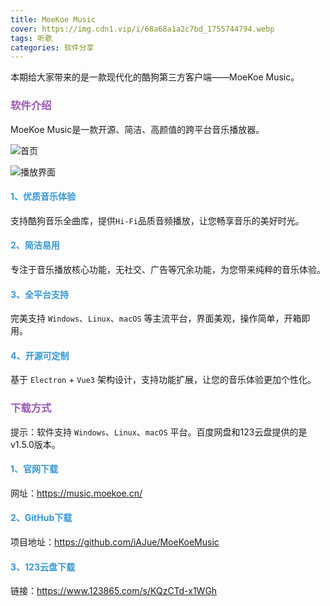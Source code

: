 ```yaml
---
title: MoeKoe Music
cover: https://img.cdn1.vip/i/68a68a1a2c7bd_1755744794.webp
tags: 听歌
categories: 软件分享
---
```


本期给大家带来的是一款现代化的酷狗第三方客户端——MoeKoe Music。

### <font color="#9b59b6">软件介绍</font>

MoeKoe Music是一款开源、简洁、高颜值的跨平台音乐播放器。

![首页](https://img.cdn1.vip/i/68a68a1a2c7bd_1755744794.webp)

![播放界面](https://img.cdn1.vip/i/68a68a5ac29d2_1755744858.webp)

#### <font color="#3498db">1、优质音乐体验</font>

支持酷狗音乐全曲库，提供`Hi-Fi`品质音频播放，让您畅享音乐的美好时光。

#### <font color="#3498db">2、简洁易用</font>

专注于音乐播放核心功能，无社交、广告等冗余功能，为您带来纯粹的音乐体验。

#### <font color="#3498db">3、全平台支持</font>

完美支持 `Windows`、`Linux`、`macOS` 等主流平台，界面美观，操作简单，开箱即用。

#### <font color="#3498db">4、开源可定制</font>

基于 `Electron` + `Vue3` 架构设计，支持功能扩展，让您的音乐体验更加个性化。

### <font color="#9b59b6">下载方式</font>

提示：软件支持 `Windows`、`Linux`、`macOS` 平台。百度网盘和123云盘提供的是v1.5.0版本。

#### <font color="#3498db">1、官网下载</font>

网址：https://music.moekoe.cn/

#### <font color="#3498db">2、GitHub下载</font>

项目地址：https://github.com/iAJue/MoeKoeMusic

#### <font color="#3498db">3、123云盘下载</font>

链接：https://www.123865.com/s/KQzCTd-x1WGh
